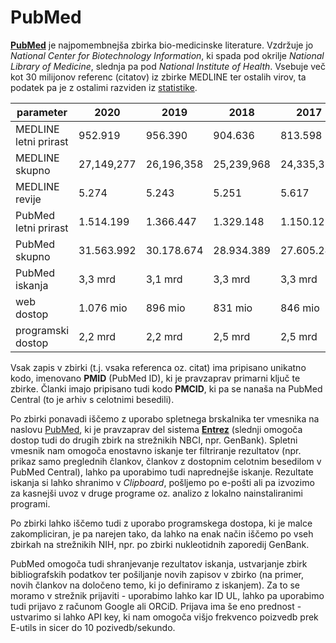 # PubMed

[**PubMed**](https://pubmed.ncbi.nlm.nih.gov/) je najpomembnejša zbirka bio-medicinske literature. Vzdržuje jo *National Center for Biotechnology Information*, ki spada pod okrilje *National Library of Medicine*, slednja pa pod *National Institute of Health*. Vsebuje več kot 30 milijonov referenc (citatov) iz zbirke MEDLINE ter ostalih virov, ta podatek pa je z ostalimi razviden iz [statistike](https://www.nlm.nih.gov/bsd/medline_pubmed_production_stats.html).

| parameter                                  | 2020        | 2019      | 2018      | 2017      | 2016      | 2015      |
| ---------------------------------- | ------------- | ----------- | ----------- | ----------- | ----------- | ----------- |
| MEDLINE letni prirast | 952.919       | 956.390      | 904.636     | 813.598     | 869,666     | 806,326     |
| MEDLINE skupno | 27,149,277    | 26,196,358  | 25,239,968  | 24,335,332  | 23.531.948  | 22.391.870  |
| MEDLINE revije             | 5.274         | 5.243       | 5.251       | 5.617       | 5.623       | 5.618       |
| PubMed letni prirast          | 1.514.199     | 1.366.447   | 1.329.148   | 1.150.125   | 1.165.957   | 1.091.693   |
| PubMed skupno  | 31.563.992    | 30.178.674  | 28.934.389  | 27.605.241  | 26.456.014  | 25.290.733  |
| PubMed iskanja                    | 3,3 mrd   | 3,1 mrd | 3,3 mrd | 3,3 mrd | 3,1 mrd | 2,8 mrd |
| web dostop                    | 1.076 mio | 896 mio | 831 mio | 846 mio | 853 mio | 910 mio |
| programski dostop                 | 2,2 mrd   | 2,2 mrd | 2,5 mrd | 2,5 mrd | 2,2 mrd | 1,9 mrd |

Vsak zapis v zbirki (t.j. vsaka referenca oz. citat) ima pripisano unikatno kodo, imenovano **PMID** (PubMed ID), ki je pravzaprav primarni ključ te zbirke. Članki imajo pripisano tudi kodo **PMCID**, ki pa se nanaša na PubMed Central (to je arhiv s celotnimi besedili).

Po zbirki ponavadi iščemo z uporabo spletnega brskalnika ter vmesnika na naslovu [PubMed](https://pubmed.ncbi.nlm.nih.gov/), ki je pravzaprav del sistema [**Entrez**](https://www.ncbi.nlm.nih.gov/search/) (slednji omogoča dostop tudi do drugih zbirk na strežnikih NBCI, npr. GenBank). Spletni vmesnik nam omogoča enostavno iskanje ter filtriranje rezultatov (npr. prikaz samo preglednih člankov, člankov z dostopnim celotnim besedilom v PubMed Central), lahko pa uporabimo tudi naprednejše iskanje. Rezultate iskanja si lahko shranimo v *Clipboard*, pošljemo po e-pošti ali pa izvozimo za kasnejši uvoz v druge programe oz. analizo z lokalno nainstaliranimi programi.

Po zbirki lahko iščemo tudi z uporabo programskega dostopa, ki je malce zakompliciran, je pa narejen tako, da lahko na enak način iščemo po vseh zbirkah na strežnikih NIH, npr. po zbirki nukleotidnih zaporedij GenBank.

PubMed omogoča tudi shranjevanje rezultatov iskanja, ustvarjanje zbirk bibliografskih podatkov ter pošiljanje novih zapisov v zbirko (na primer, novih člankov na določeno temo, ki jo definiramo z iskanjem). Za to se moramo v strežnik prijaviti - uporabimo lahko kar ID UL, lahko pa uporabimo tudi prijavo z računom Google ali ORCiD. Prijava ima še eno prednost - ustvarimo si lahko API key, ki nam omogoča višjo frekvenco poizvedb prek E-utils in sicer do 10 pozivedb/sekundo.